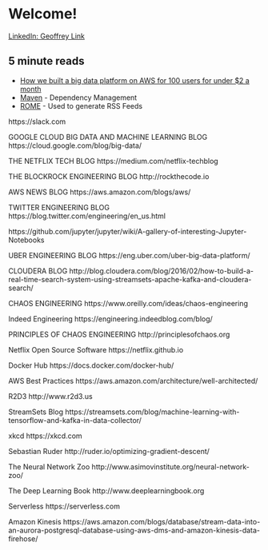 # Welcome!

[LinkedIn: Geoffrey Link](https://www.linkedin.com/in/geoffreylink/)

## 5 minute reads

* [How we built a big data platform on AWS for 100 users for under $2 a month](https://read.acloud.guru/how-we-built-a-big-data-analytics-platform-on-aws-for-100-large-users-for-under-2-a-month-b37425b6cc4)
* [Maven](https://maven.apache.org/) - Dependency Management
* [ROME](https://rometools.github.io/rome/) - Used to generate RSS Feeds


<p>https://slack.com</p>
<p>GOOGLE CLOUD BIG DATA AND MACHINE LEARNING BLOG https://cloud.google.com/blog/big-data/</p>
<p>THE NETFLIX TECH BLOG https://medium.com/netflix-techblog</p>
<p>THE BLOCKROCK ENGINEERING BLOG http://rockthecode.io</p>
<p>AWS NEWS BLOG https://aws.amazon.com/blogs/aws/</p>
<p>TWITTER ENGINEERING BLOG https://blog.twitter.com/engineering/en_us.html</p>
<p>https://github.com/jupyter/jupyter/wiki/A-gallery-of-interesting-Jupyter-Notebooks</p>
<p>UBER ENGINEERING BLOG https://eng.uber.com/uber-big-data-platform/</p>
<p>CLOUDERA BLOG http://blog.cloudera.com/blog/2016/02/how-to-build-a-real-time-search-system-using-streamsets-apache-kafka-and-cloudera-search/</p>
<p>CHAOS ENGINEERING https://www.oreilly.com/ideas/chaos-engineering</p>
<p>Indeed Engineering https://engineering.indeedblog.com/blog/</p>
<p>PRINCIPLES OF CHAOS ENGINEERING http://principlesofchaos.org </p>
<p>Netflix Open Source Software https://netflix.github.io</p>
<p>Docker Hub https://docs.docker.com/docker-hub/</p>
<p>AWS Best Practices https://aws.amazon.com/architecture/well-architected/</p>
<p>R2D3 http://www.r2d3.us</p>
<p>StreamSets Blog https://streamsets.com/blog/machine-learning-with-tensorflow-and-kafka-in-data-collector/ </p>
<p>xkcd https://xkcd.com</p>
<p>Sebastian Ruder http://ruder.io/optimizing-gradient-descent/</p>
<p>The Neural Network Zoo http://www.asimovinstitute.org/neural-network-zoo/</p>
<p>The Deep Learning Book http://www.deeplearningbook.org</p>
<p>Serverless https://serverless.com</p>
<p>Amazon Kinesis https://aws.amazon.com/blogs/database/stream-data-into-an-aurora-postgresql-database-using-aws-dms-and-amazon-kinesis-data-firehose/</p>

